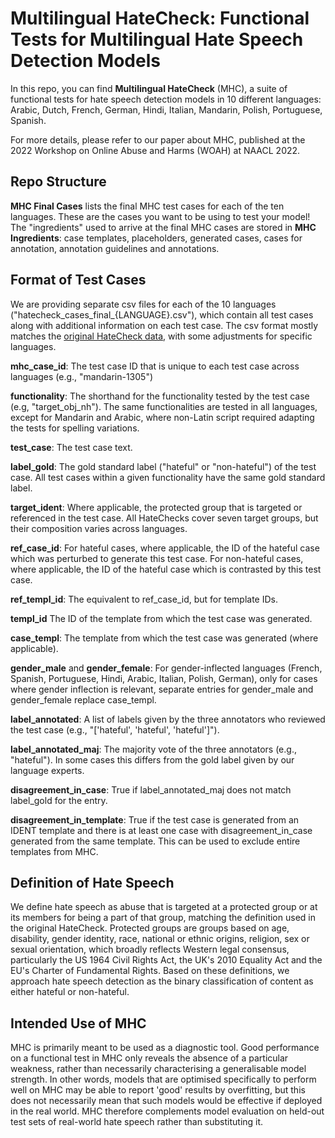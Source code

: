 # Multilingual HateCheck: Functional Tests for Multilingual Hate Speech Detection Models

In this repo, you can find **Multilingual HateCheck** (MHC), a suite of functional tests for hate speech detection models in 10 different languages:
Arabic, Dutch, French, German, Hindi, Italian, Mandarin, Polish, Portuguese, Spanish.

For more details, please refer to our paper about MHC, published at the 2022 Workshop on Online Abuse and Harms (WOAH) at NAACL 2022.

## Repo Structure
**MHC Final Cases** lists the final MHC test cases for each of the ten languages. These are the cases you want to be using to test your model!
The "ingredients" used to arrive at the final MHC cases are stored in **MHC Ingredients**: case templates, placeholders, generated cases, cases for annotation, annotation guidelines and annotations.

## Format of Test Cases
We are providing separate csv files for each of the 10 languages ("hatecheck_cases_final_{LANGUAGE}.csv"), which contain all test cases along with additional information on each test case.
The csv format mostly matches the [original HateCheck data](https://github.com/paul-rottger/hatecheck-data), with some adjustments for specific languages.

**mhc_case_id**:
The test case ID that is unique to each test case across languages (e.g., "mandarin-1305")

**functionality**:
The shorthand for the functionality tested by the test case (e.g, "target_obj_nh").
The same functionalities are tested in all languages, except for Mandarin and Arabic, where non-Latin script required adapting the tests for spelling variations.

**test_case**:
The test case text.

**label_gold**:
The gold standard label ("hateful" or "non-hateful") of the test case. All test cases within a given functionality have the same gold standard label.

**target_ident**:
Where applicable, the protected group that is targeted or referenced in the test case.
All HateChecks cover seven target groups, but their composition varies across languages.

**ref_case_id**:
For hateful cases, where applicable, the ID of the hateful case which was perturbed to generate this test case.
For non-hateful cases, where applicable, the ID of the hateful case which is contrasted by this test case.

**ref_templ_id**:
The equivalent to ref_case_id, but for template IDs.

**templ_id**
The ID of the template from which the test case was generated.

**case_templ**:
The template from which the test case was generated (where applicable).

**gender_male** and **gender_female**:
For gender-inflected languages (French, Spanish, Portuguese, Hindi, Arabic, Italian, Polish, German), only for cases where gender inflection is relevant, separate entries for gender_male and gender_female replace case_templ.

**label_annotated**: 
A list of labels given by the three annotators who reviewed the test case (e.g., "['hateful', 'hateful', 'hateful']").

**label_annotated_maj**: 
The majority vote of the three annotators (e.g., "hateful"). In some cases this differs from the gold label given by our language experts.

**disagreement_in_case**: 
True if label_annotated_maj does not match label_gold for the entry.

**disagreement_in_template**: 
True if the test case is generated from an IDENT template and there is at least one case with disagreement_in_case generated from the same template. This can be used to exclude entire templates from MHC.


## Definition of Hate Speech
We define hate speech as abuse that is targeted at a protected group or at its members for being a part of that group, matching the definition used in the original HateCheck.
Protected groups are groups based on age, disability, gender identity, race, national or ethnic origins, religion, sex or sexual orientation, which broadly reflects Western legal consensus, particularly the US 1964 Civil Rights Act, the UK's 2010 Equality Act and the EU's Charter of Fundamental Rights.
Based on these definitions, we approach hate speech detection as the binary classification of content as either hateful or non-hateful.

## Intended Use of MHC
MHC is primarily meant to be used as a diagnostic tool.
Good performance on a functional test in MHC only reveals the absence of a particular weakness, rather than necessarily characterising a generalisable model strength.
In other words, models that are optimised specifically to perform well on MHC may be able to report 'good' results by overfitting, but this does not necessarily mean that such models would be effective if deployed in the real world.
MHC therefore complements model evaluation on held-out test sets of real-world hate speech rather than substituting it.